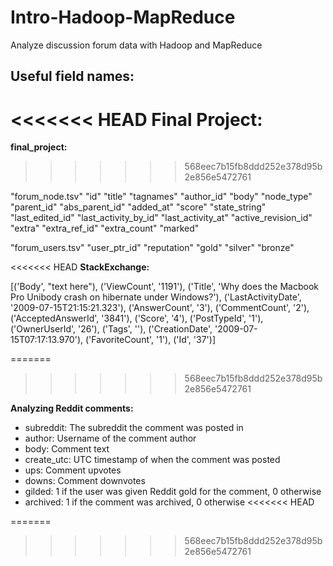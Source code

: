 # Intro-Hadoop-MapReduce

Analyze discussion forum data with Hadoop and MapReduce

Useful field names:
--------------------
<<<<<<< HEAD
**Final Project:**
=======
**final_project:**
>>>>>>> 568eec7b15fb8ddd252e378d95b2e856e5472761

"forum_node.tsv"
"id"    "title" "tagnames"      "author_id"     "body"  "node_type"     "parent_id"     "abs_parent_id" "added_at"      "score" "state_string"  "last_edited_id"        "last_activity_by_id"   "last_activity_at"      "active_revision_id"    "extra" "extra_ref_id"  "extra_count"   "marked"

"forum_users.tsv"
"user_ptr_id"   "reputation"    "gold"  "silver"        "bronze"

<<<<<<< HEAD
**StackExchange:**

[('Body',
  "text here"),
 ('ViewCount', '1191'),
 ('Title',
  'Why does the Macbook Pro Unibody crash on hibernate under Windows?'),
 ('LastActivityDate', '2009-07-15T21:15:21.323'),
 ('AnswerCount', '3'),
 ('CommentCount', '2'),
 ('AcceptedAnswerId', '3841'),
 ('Score', '4'),
 ('PostTypeId', '1'),
 ('OwnerUserId', '26'),
 ('Tags', '<mac><crash><boot-camp>'),
 ('CreationDate', '2009-07-15T07:17:13.970'),
 ('FavoriteCount', '1'),
 ('Id', '37')]

=======
>>>>>>> 568eec7b15fb8ddd252e378d95b2e856e5472761

**Analyzing Reddit comments:**

- subreddit: The subreddit the comment was posted in
- author: Username of the comment author
- body: Comment text
- create_utc: UTC timestamp of when the comment was posted
- ups: Comment upvotes
- downs: Comment downvotes
- gilded: 1 if the user was given Reddit gold for the comment, 0 otherwise
- archived: 1 if the comment was archived, 0 otherwise
<<<<<<< HEAD

=======
>>>>>>> 568eec7b15fb8ddd252e378d95b2e856e5472761
